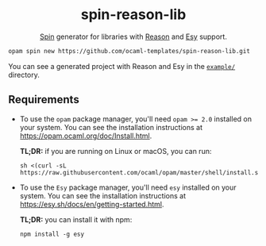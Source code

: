 <h1 align="center">spin-reason-lib</h1>

<p align="center">
  <a href="https://github.com/tmattio/spin">Spin</a> generator for libraries with <a href="https://reasonml.github.io/">Reason</a> and <a href="https://esy.sh/">Esy</a> support.
</p>

```bash
opam spin new https://github.com/ocaml-templates/spin-reason-lib.git
```

You can see a generated project with Reason and Esy in the [`example/`](example/) directory.

## Requirements

- To use the `opam` package manager, you'll need `opam >= 2.0` installed on your system.
  You can see the installation instructions at https://opam.ocaml.org/doc/Install.html.

  **TL;DR:** if you are running on Linux or macOS, you can run:
  ```
  sh <(curl -sL https://raw.githubusercontent.com/ocaml/opam/master/shell/install.sh)
  ```

- To use the `Esy` package manager, you'll need `esy` installed on your system.
  You can see the installation instructions at https://esy.sh/docs/en/getting-started.html.

  **TL;DR:** you can install it with npm:
  ```
  npm install -g esy
  ```
